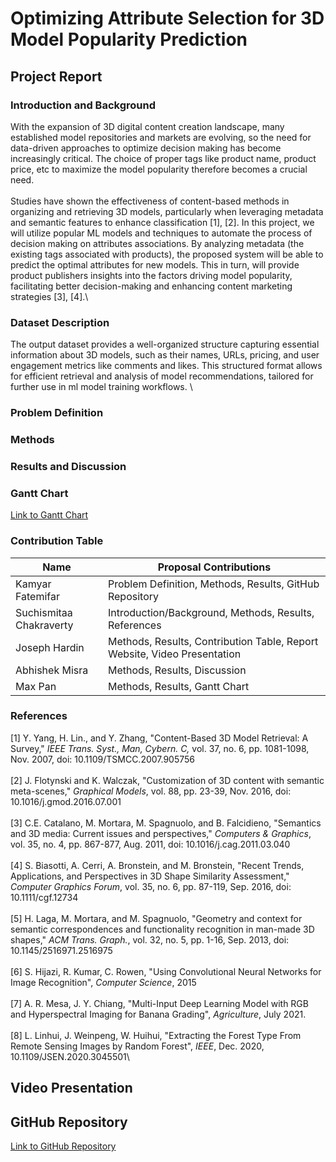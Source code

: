 # Optimizing Attribute Selection for 3D Model Popularity Prediction
## Project Report
### Introduction and Background
With the expansion of 3D digital content creation landscape, many established model repositories and markets are evolving, so the need for data-driven approaches to optimize decision making has become increasingly critical. The choice of proper tags like product name, product price, etc to maximize the model popularity therefore becomes a crucial need.\
<br>
Studies have shown the effectiveness of content-based methods in organizing and retrieving 3D models, particularly when leveraging metadata and semantic features to enhance classification [1], [2]. In this project, we will utilize popular ML models and techniques to automate the process of decision making on attributes associations. By analyzing metadata (the existing tags associated with products), the proposed system will be able to predict the optimal attributes for new models. This in turn, will provide product publishers insights into the factors driving model popularity, facilitating better decision-making and enhancing content marketing strategies [3], [4]​.\

### Dataset Description
The output dataset provides a well-organized structure capturing essential information about 3D models, such as their names, URLs, pricing, and user engagement metrics like comments and likes. This structured format allows for efficient retrieval and analysis of model recommendations, tailored for further use in ml model training workflows. \

### Problem Definition


### Methods


### Results and Discussion


### Gantt Chart
<a href="www.google.com"> Link to Gantt Chart </a>

### Contribution Table

| Name | Proposal Contributions |
|------|------------------------|
| Kamyar Fatemifar | Problem Definition, Methods, Results, GitHub Repository |
| Suchismitaa Chakraverty | Introduction/Background, Methods, Results, References |
| Joseph Hardin | Methods, Results, Contribution Table, Report Website, Video Presentation |
| Abhishek Misra | Methods, Results, Discussion |
| Max Pan | Methods, Results, Gantt Chart |

### References
[1] Y. Yang, H. Lin., and Y. Zhang, "Content-Based 3D Model Retrieval: A Survey," *IEEE Trans. Syst., Man, Cybern. C,* vol. 37, no. 6, pp. 1081-1098, Nov. 2007, doi: 10.1109/TSMCC.2007.905756\
<br>
[2] J. Flotynski and K. Walczak, "Customization of 3D content with semantic meta-scenes," *Graphical Models*, vol. 88, pp. 23-39, Nov. 2016, doi: 10.1016/j.gmod.2016.07.001\
<br>
[3] C.E. Catalano, M. Mortara, M. Spagnuolo, and B. Falcidieno, "Semantics and 3D media: Current issues and perspectives," *Computers & Graphics*, vol. 35, no. 4, pp. 867-877, Aug. 2011, doi: 10.1016/j.cag.2011.03.040\
<br>
[4] S. Biasotti, A. Cerri, A. Bronstein, and M. Bronstein, "Recent Trends, Applications, and Perspectives in 3D Shape Similarity Assessment," *Computer Graphics Forum*, vol. 35, no. 6, pp. 87-119, Sep. 2016, doi: 10.1111/cgf.12734\
<br>
[5] H. Laga, M. Mortara, and M. Spagnuolo, "Geometry and context for semantic correspondences and functionality recognition in man-made 3D shapes," *ACM Trans. Graph.*, vol. 32, no. 5, pp. 1-16, Sep. 2013, doi: 10.1145/2516971.2516975\
<br>
[6] S. Hijazi, R. Kumar, C. Rowen, "Using Convolutional Neural Networks for Image Recognition", *Computer Science*, 2015\
<br>
[7] A. R. Mesa, J. Y. Chiang, "Multi-Input Deep Learning Model with RGB and Hyperspectral Imaging for Banana Grading", *Agriculture*, July 2021.\
<br>
[8] L. Linhui, J. Weinpeng, W. Huihui, "Extracting the Forest Type From Remote Sensing Images by Random Forest", *IEEE*, Dec. 2020, 10.1109/JSEN.2020.3045501\

## Video Presentation

## GitHub Repository
<a href="https://github.com/kamyar94/Team40_L7641_Fall2024"> Link to GitHub Repository </a>

